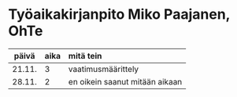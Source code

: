 # Työaikakirjanpito Miko Paajanen, OhTe

| päivä | aika | mitä tein  |
| :----:|:-----| :-----|
| 21.11. | 3    | vaatimusmäärittely |
| 28.11. | 2 | en oikein saanut mitään aikaan |


